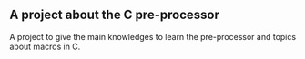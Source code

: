 ## A project about the C pre-processor
A project to give the main knowledges to learn
the pre-processor and topics about macros in C.
